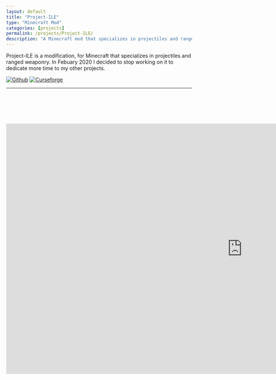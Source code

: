 ```yaml
---
layout: default
title: "Project-ILE"
type: "Minecraft Mod"
categories: [projects]
permalink: /projects/Project-ILE/
description: "A Minecraft mod that specializes in projectiles and ranged weaponry."
---
```

Project-ILE is a modification, for Minecraft that specializes in projectiles and ranged weaponry. 
In Febuary 2020 I decided to stop working on it to dedicate more time to my other projects.

[![Github](https://img.shields.io/badge/Github-Project%20ILE-blue?logo=github&style=flat)](https://github.com/marcus8448/Project-ILE/) [![Curseforge](https://cf.way2muchnoise.eu/full_354645_downloads.svg)](https://www.curseforge.com/minecraft/mc-mods/project-ile/)

----------------------------------
<br /> <br /> <br /> <br />
<iframe width="1280" height="680" src="https://www.youtube.com/embed/IMQaw0AKLS8" frameborder="0" allow="accelerometer; autoplay; clipboard-write; encrypted-media; gyroscope; picture-in-picture" allowfullscreen></iframe>
